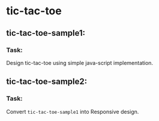 # tic-tac-toe

## tic-tac-toe-sample1:
   ### Task: 
   Design tic-tac-toe using simple java-script implementation.
   
## tic-tac-toe-sample2:
   ### Task: 
   Convert `tic-tac-toe-sample1` into Responsive design.
      
